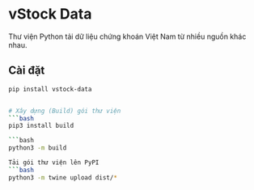 # vStock Data

Thư viện Python tải dữ liệu chứng khoán Việt Nam từ nhiều nguồn khác nhau.

## Cài đặt

```bash
pip install vstock-data


# Xây dựng (Build) gói thư viện
```bash
pip3 install build

```bash
python3 -m build

Tải gói thư viện lên PyPI
```bash
python3 -m twine upload dist/*
